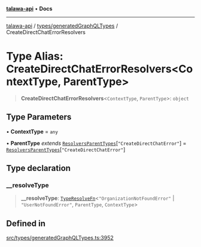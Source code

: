 [**talawa-api**](../../../README.md) • **Docs**

***

[talawa-api](../../../modules.md) / [types/generatedGraphQLTypes](../README.md) / CreateDirectChatErrorResolvers

# Type Alias: CreateDirectChatErrorResolvers\<ContextType, ParentType\>

> **CreateDirectChatErrorResolvers**\<`ContextType`, `ParentType`\>: `object`

## Type Parameters

• **ContextType** = `any`

• **ParentType** *extends* [`ResolversParentTypes`](ResolversParentTypes.md)\[`"CreateDirectChatError"`\] = [`ResolversParentTypes`](ResolversParentTypes.md)\[`"CreateDirectChatError"`\]

## Type declaration

### \_\_resolveType

> **\_\_resolveType**: [`TypeResolveFn`](TypeResolveFn.md)\<`"OrganizationNotFoundError"` \| `"UserNotFoundError"`, `ParentType`, `ContextType`\>

## Defined in

[src/types/generatedGraphQLTypes.ts:3952](https://github.com/PalisadoesFoundation/talawa-api/blob/3bacbf38707ebd3e3e5f1bc5b4cc7aa3b2adc169/src/types/generatedGraphQLTypes.ts#L3952)
